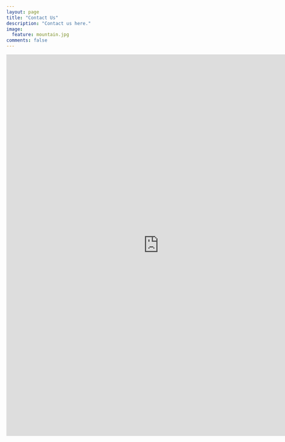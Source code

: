 ```yaml
---
layout: page
title: "Contact Us"
description: "Contact us here."
image:
  feature: mountain.jpg
comments: false
---  
```


<iframe src="https://docs.google.com/forms/d/1IKZ0zO3avCDjQ38XCevZopyuMqooHTNkFYu7p1mfUn4/viewform?embedded=true" width="800" height="1000" frameborder="0" marginheight="0" marginwidth="0">Loading...</iframe>
